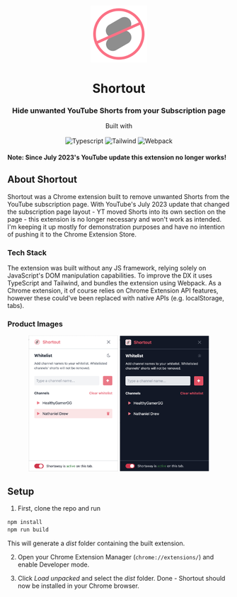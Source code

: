 <p align="center">
  <a href="https://github.com/dominikjessen/shortout">
   <img src="/public/logos/icon-128.png" alt="Logo" />
  </a>
  <h1 align="center">Shortout</h1>
  <h3 align="center">Hide unwanted YouTube Shorts from your Subscription page</h3>
  <p align="center">
    <span>Built with</span>
    <br />
    <br />
    <img width="56px" height="56px" src="https://upload.wikimedia.org/wikipedia/commons/4/4c/Typescript_logo_2020.svg" alt="Typescript" />
    <img width="56px" height="56px" src="https://tailwindcss.com/_next/static/media/tailwindcss-mark.3c5441fc7a190fb1800d4a5c7f07ba4b1345a9c8.svg" alt="Tailwind" />
    <img width="56px" height="56px" src="https://raw.githubusercontent.com/webpack/media/master/logo/icon-square-big.png" alt="Webpack" />
  </p>

</p>

#### Note: Since July 2023's YouTube update this extension no longer works!

## About Shortout

Shortout was a Chrome extension built to remove unwanted Shorts from the YouTube subscription page. With YouTube's July 2023 update that changed the subscription page layout - YT moved Shorts into its own section on the page - this extension is no longer necessary and won't work as intended. I'm keeping it up mostly for demonstration purposes and have no intention of pushing it to the Chrome Extension Store.

### Tech Stack

The extension was built without any JS framework, relying solely on JavaScript's DOM manipulation capabilities. To improve the DX it uses TypeScript and Tailwind, and bundles the extension using Webpack. As a Chrome extension, it of course relies on Chrome Extension API features, however these could've been replaced with native APIs (e.g. localStorage, tabs).

### Product Images

<p align='center'>
  <img width="40%" src="/public/product/01_Shortout_LightMode.png" />
  <img width="40%" src="/public/product/02_Shortout_DarkMode.png" />
</p>

## Setup

1. First, clone the repo and run

```sh
npm install
npm run build
```

This will generate a _dist_ folder containing the built extension.

2. Open your Chrome Extension Manager (`chrome://extensions/`) and enable Developer mode.

3. Click _Load unpacked_ and select the _dist_ folder. Done - Shortout should now be installed in your Chrome browser.
